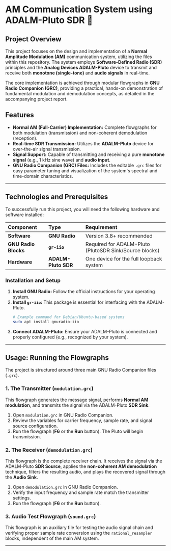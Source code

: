 # AM Communication System using ADALM-Pluto SDR 📡

## Project Overview

This project focuses on the design and implementation of a **Normal Amplitude Modulation (AM)** communication system, utilizing the files within this repository. The system employs **Software-Defined Radio (SDR)** principles and the **Analog Devices ADALM-Pluto** device to transmit and receive both **monotone (single-tone)** and **audio signals** in real-time.

The core implementation is achieved through modular flowgraphs in **GNU Radio Companion (GRC)**, providing a practical, hands-on demonstration of fundamental modulation and demodulation concepts, as detailed in the accompanying project report.

## Features

* **Normal AM (Full-Carrier) Implementation:** Complete flowgraphs for both modulation (transmission) and non-coherent demodulation (reception).
* **Real-time SDR Transmission:** Utilizes the **ADALM-Pluto** device for over-the-air signal transmission.
* **Signal Support:** Capable of transmitting and receiving a pure **monotone signal** (e.g., 1 kHz sine wave) and **audio input**.
* **GNU Radio Companion (GRC) Files:** Includes the editable `.grc` files for easy parameter tuning and visualization of the system's spectral and time-domain characteristics.

***

## Technologies and Prerequisites

To successfully run this project, you will need the following hardware and software installed:

| Component | Type | Requirement |
| :--- | :--- | :--- |
| **Software** | **GNU Radio** | Version 3.8+ recommended |
| **GNU Radio Blocks** | **`gr-iio`** | Required for ADALM-Pluto (PlutoSDR Sink/Source blocks) |
| **Hardware** | **ADALM-Pluto SDR** | One device for the full loopback system |

### Installation and Setup

1.  **Install GNU Radio:** Follow the official instructions for your operating system.
2.  **Install `gr-iio`:** This package is essential for interfacing with the ADALM-Pluto.
    ```bash
    # Example command for Debian/Ubuntu-based systems
    sudo apt install gnuradio-iio
    ```
3.  **Connect ADALM-Pluto:** Ensure your ADALM-Pluto is connected and properly configured (e.g., recognized by your system).

***

## Usage: Running the Flowgraphs

The project is structured around three main GNU Radio Companion files (`.grc`).

### 1. The Transmitter (`modulation.grc`)

This flowgraph generates the message signal, performs **Normal AM modulation**, and transmits the signal via the ADALM-Pluto **SDR Sink**.

1.  Open `modulation.grc` in GNU Radio Companion.
2.  Review the variables for carrier frequency, sample rate, and signal source configuration.
3.  Run the flowgraph (**F6** or the **Run** button). The Pluto will begin transmission.

### 2. The Receiver (`demodulation.grc`)

This flowgraph is the complete receiver chain. It receives the signal via the ADALM-Pluto **SDR Source**, applies the **non-coherent AM demodulation** technique, filters the resulting audio, and plays the recovered signal through the **Audio Sink**.

1.  Open `demodulation.grc` in GNU Radio Companion.
2.  Verify the input frequency and sample rate match the transmitter settings.
3.  Run the flowgraph (**F6** or the **Run** button).

### 3. Audio Test Flowgraph (`sound.grc`)

This flowgraph is an auxiliary file for testing the audio signal chain and verifying proper sample rate conversion using the `rational_resampler` blocks, independent of the main AM system.

***
